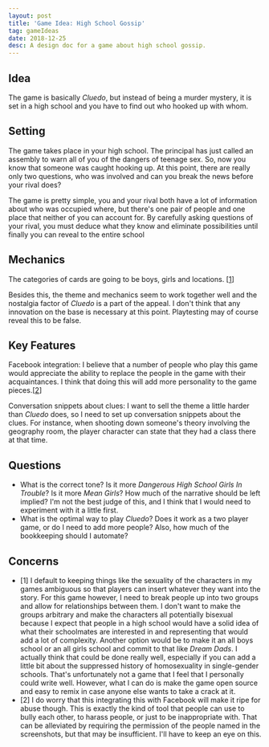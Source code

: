 ```yaml
---
layout: post
title: 'Game Idea: High School Gossip'
tag: gameIdeas
date: 2018-12-25
desc: A design doc for a game about high school gossip.
---
```


## Idea

The game is basically *Cluedo*, but instead of being a murder mystery, it is set in a high school and you have to find out who hooked up with whom.

## Setting

The game takes place in your high school. The principal has just called an assembly to warn all of you of the dangers of teenage sex. So, now you know that someone was caught hooking up. At this point, there are really only two questions, who was involved and can you break the news before your rival does?


The game is pretty simple, you and your rival both have a lot of information about who was occupied where, but there's one pair of people and one place that neither of you can account for. By carefully asking questions of your rival, you must deduce what they know and eliminate possibilities until finally you can reveal to the entire school

## Mechanics

The categories of cards are going to be boys, girls and locations. [[1](#note1)]


Besides this, the theme and mechanics seem to work together well and the nostalgia factor of *Cluedo* is a part of the appeal. I don't think that any innovation on the base is necessary at this point. Playtesting may of course reveal this to be false.

## Key Features

Facebook integration: I believe that a number of people who play this game would appreciate the ability to replace the people in the game with their acquaintances. I think that doing this will add more personality to the game pieces.[[2](#note2)]


Conversation snippets about clues: I want to sell the theme a little harder than *Cluedo* does, so I need to set up conversation snippets about the clues. For instance, when shooting down someone's theory involving the geography room, the player character can state that they had a class there at that time.

## Questions
- What is the correct tone? Is it more *Dangerous High School Girls In Trouble*? Is it more *Mean Girls*? How much of the narrative should be left implied? I'm not the best judge of this, and I think that I would need to experiment with it a little first.
- What is the optimal way to play *Cluedo*? Does it work as a two player game, or do I need to add more people? Also, how much of the bookkeeping should I automate?

## Concerns
- <a name="note1">[1]</a> I default to keeping things like the sexuality of the characters in my games ambiguous so that players can insert whatever they want into the story. For this game however, I need to break people up into two groups and allow for relationships between them. I don't want to make the groups arbitrary and make the characters all potentially bisexual because I expect that people in a high school would have a solid idea of what their schoolmates are interested in and representing that would add a lot of complexity. Another option would be to make it an all boys school or an all girls school and commit to that like *Dream Dads*. I actually think that could be done really well, especially if you can add a little bit about the suppressed history of homosexuality in single-gender schools. That's unfortunately not a game that I feel that I personally could write well. However, what I can do is make the game open source and easy to remix in case anyone else wants to take a crack at it.
- <a name="note2">[2]</a> I do worry that this integrating this with Facebook will make it ripe for abuse though. This is exactly the kind of tool that people can use to bully each other, to harass people, or just to be inappropriate with. That can be alleviated by requiring the permission of the people named in the screenshots, but that may be insufficient. I'll have to keep an eye on this.

